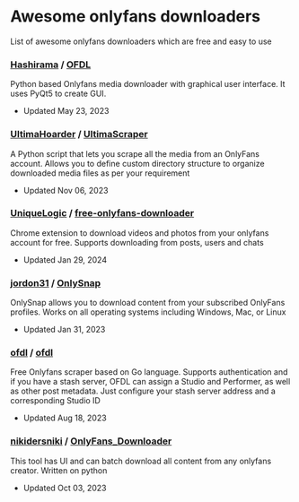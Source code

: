 # Awesome onlyfans downloaders 

List of awesome onlyfans downloaders which are free and easy to use

### [Hashirama](https://github.com/Hashirama) / [OFDL](https://github.com/Hashirama/OFDL)

Python based Onlyfans media downloader with graphical user interface. It uses PyQt5 to create GUI. 

*   Updated May 23, 2023

### [UltimaHoarder](https://github.com/UltimaHoarder) / [UltimaScraper](https://github.com/UltimaHoarder/UltimaScraper)

A Python script that lets you scrape all the media from an OnlyFans account. Allows you to define custom directory structure to organize downloaded media files as per your requirement 

*   Updated Nov 06, 2023


### [UniqueLogic](https://github.com/UniqueLogic) / [free-onlyfans-downloader](https://github.com/UniqueLogic/onlyfans-downloader) 

Chrome extension to download videos and photos from your onlyfans account for free. Supports downloading from posts, users and chats

*   Updated Jan 29, 2024

### [jordon31](https://github.com/jordon31) / [OnlySnap](https://github.com/jordon31/OnlySnap)

OnlySnap allows you to download content from your subscribed OnlyFans profiles. Works on all operating systems including Windows, Mac, or Linux

*   Updated Jan 31, 2023

### [ofdl](https://github.com/ofdl) / [ofdl](https://github.com/ofdl/ofdl)

Free Onlyfans scraper based on Go language. Supports authentication and if you have a stash server, OFDL can assign a Studio and Performer, as well as other post metadata. 
Just configure your stash server address and a corresponding Studio ID

*   Updated Aug 18, 2023


### [nikidersniki](https://github.com/nikidersniki) / [OnlyFans_Downloader](https://github.com/nikidersniki/OnlyFans_Downloader)

This tool has UI and can batch download all content from any onlyfans creator. Written on python

*   Updated Oct 03, 2023



